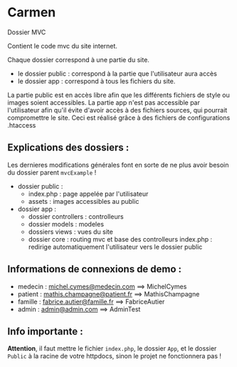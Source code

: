 # Carmen

Dossier MVC

Contient le code mvc du site internet.

Chaque dossier correspond à une partie du site.

- le dossier public : correspond à la partie que l'utilisateur aura accès
- le dossier app : correspond à tous les fichiers du site.

La partie public est en accès libre afin que les différents fichiers de style ou images soient accessibles.
La partie app n'est pas accessible par l'utilisateur afin qu'il évite d'avoir accès à des fichiers sources, qui pourrait compromettre le site.
Ceci est réalisé grâce à des fichiers de configurations .htaccess

## Explications des dossiers :

Les dernieres modifications générales font en sorte de ne plus avoir besoin du dossier parent `mvcExample` !

- dossier public :
  - index.php : page appelée par l'utilisateur
  - assets : images accessibles au public
- dossier app :
  - dossier controllers : controlleurs
  - dossier models : modeles
  - dossiers views : vues du site
  - dossier core : routing mvc et base des controlleurs 
index.php : redirige automatiquement l'utilisateur vers le dossier public

## Informations de connexions de demo :

- medecin : michel.cymes@medecin.com ==> MichelCymes
- patient : mathis.champagne@patient.fr ==> MathisChampagne
- famille : fabrice.autier@famille.fr ==> FabriceAutier
- admin : admin@admin.com ==> AdminTest


## Info importante :
__Attention__, il faut mettre le fichier `index.php`, le dossier `App`, et le dossier `Public` à la racine de votre httpdocs, sinon le projet ne fonctionnera pas !


